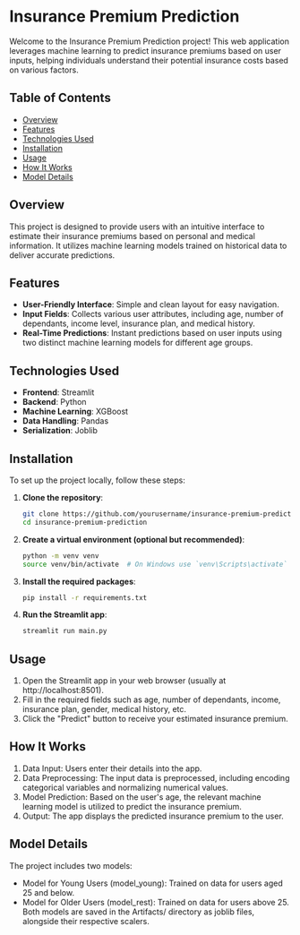 # Insurance Premium Prediction

Welcome to the Insurance Premium Prediction project! This web application leverages machine learning to predict insurance premiums based on user inputs, helping individuals understand their potential insurance costs based on various factors.

## Table of Contents

- [Overview](#overview)
- [Features](#features)
- [Technologies Used](#technologies-used)
- [Installation](#installation)
- [Usage](#usage)
- [How It Works](#how-it-works)
- [Model Details](#model-details)

## Overview

This project is designed to provide users with an intuitive interface to estimate their insurance premiums based on personal and medical information. It utilizes machine learning models trained on historical data to deliver accurate predictions.

## Features

- **User-Friendly Interface**: Simple and clean layout for easy navigation.
- **Input Fields**: Collects various user attributes, including age, number of dependants, income level, insurance plan, and medical history.
- **Real-Time Predictions**: Instant predictions based on user inputs using two distinct machine learning models for different age groups.

## Technologies Used

- **Frontend**: Streamlit
- **Backend**: Python
- **Machine Learning**: XGBoost
- **Data Handling**: Pandas
- **Serialization**: Joblib

## Installation

To set up the project locally, follow these steps:

1. **Clone the repository**:
   ```bash
   git clone https://github.com/yourusername/insurance-premium-prediction.git
   cd insurance-premium-prediction
   
2. **Create a virtual environment (optional but recommended)**:
    ```bash
   python -m venv venv
   source venv/bin/activate  # On Windows use `venv\Scripts\activate`
   
3. **Install the required packages**:
    ```bash
   pip install -r requirements.txt
   
4. **Run the Streamlit app**:
   ```bash
   streamlit run main.py

## Usage
1. Open the Streamlit app in your web browser (usually at http://localhost:8501).
2. Fill in the required fields such as age, number of dependants, income, insurance plan, gender, medical history, etc.
3. Click the "Predict" button to receive your estimated insurance premium.

## How It Works
1. Data Input: Users enter their details into the app.
2. Data Preprocessing: The input data is preprocessed, including encoding categorical variables and normalizing numerical values.
3. Model Prediction: Based on the user's age, the relevant machine learning model is utilized to predict the insurance premium.
4. Output: The app displays the predicted insurance premium to the user.

## Model Details
The project includes two models:
* Model for Young Users (model_young): Trained on data for users aged 25 and below.
* Model for Older Users (model_rest): Trained on data for users above 25.
  Both models are saved in the Artifacts/ directory as joblib files, alongside their respective scalers.
